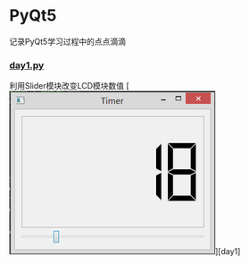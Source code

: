 # PyQt5
记录PyQt5学习过程中的点点滴滴
### [day1.py](day1.py)
利用Slider模块改变LCD模块数值
[![](img/day1.png "我的知乎，欢迎关注")][day1]
